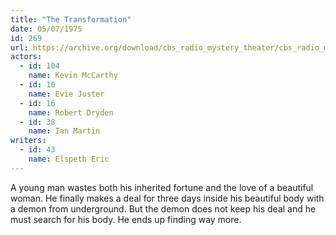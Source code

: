 ```yaml
---
title: "The Transformation"
date: 05/07/1975
id: 269
url: https://archive.org/download/cbs_radio_mystery_theater/cbs_radio_mystery_theater-0251-0300.zip/cbs_radio_mystery_theater-0251-0300%2Fcbsrmt_0269_the_transformation.mp3
actors:  
  - id: 104
    name: Kevin McCarthy  
  - id: 10
    name: Evie Juster  
  - id: 16
    name: Robert Dryden  
  - id: 38
    name: Ian Martin
writers:  
  - id: 43
    name: Elspeth Eric
---
```

A young man wastes both his inherited fortune and the love of a beautiful woman. He finally makes a deal for three days inside his beautiful body with a demon from underground. But the demon does not keep his deal and he must search for his body. He ends up finding way more.